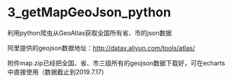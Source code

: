 # 3_getMapGeoJson_python
利用python爬虫从GeoAtlas获取全国所有省、市的json数据

阿里提供的geojson数据地址：http://datav.aliyun.com/tools/atlas/

附件map.zip已经把全国、省、市三级所有的geojson数据下载好，可在echarts中直接使用（数据截止到2019.7.17）

